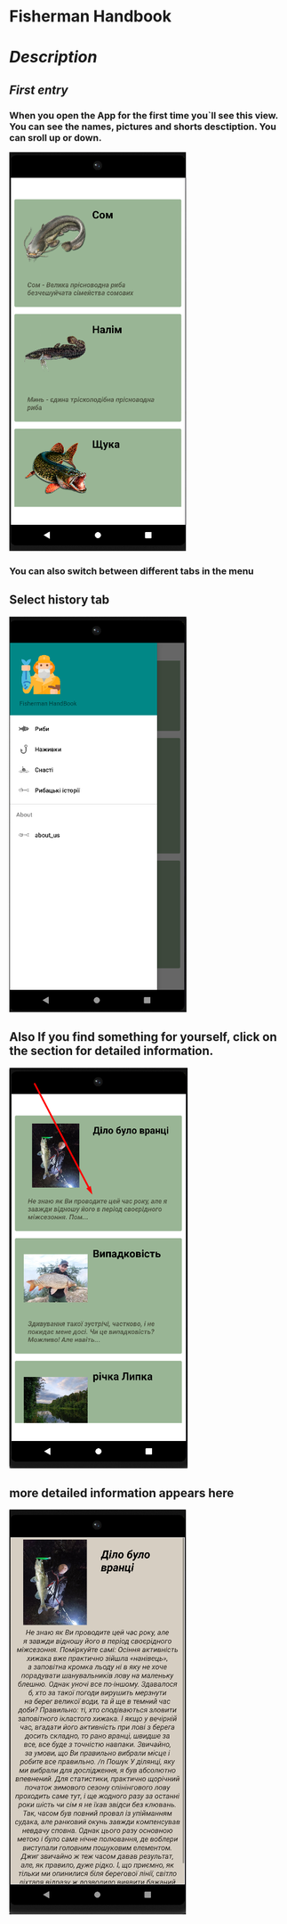 # Fisherman Handbook

# *Description*

## *First entry*

### When you open the App for the first time you`ll see this view. You can see the names, pictures and shorts desctiption. You can sroll up or down.

![first_open](https://github.com/happyDevelp/olesmalysh/blob/main/FishermanHandBOOK%20(Android%20Studio)/pic/Screenshot_164.png?raw=true) 


### You can also switch between different tabs in the menu
## Select history tab

![image](https://github.com/happyDevelp/olesmalysh/blob/main/FishermanHandBOOK%20(Android%20Studio)/pic/Screenshot_60.png?raw=true)
 

## Also If you find something for yourself, click on the section for detailed information.




![image](https://github.com/happyDevelp/olesmalysh/blob/main/FishermanHandBOOK%20(Android%20Studio)/pic/Screenshot_63.png?raw=true)


## more detailed information appears here


![image](https://github.com/happyDevelp/olesmalysh/blob/main/FishermanHandBOOK%20(Android%20Studio)/pic/Screenshot_62.png?raw=true)



